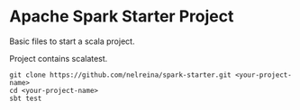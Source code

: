 # Apache Spark Starter Project

Basic files to start a scala project.

Project contains scalatest.

```shell
git clone https://github.com/nelreina/spark-starter.git <your-project-name>
cd <your-project-name>
sbt test
```
